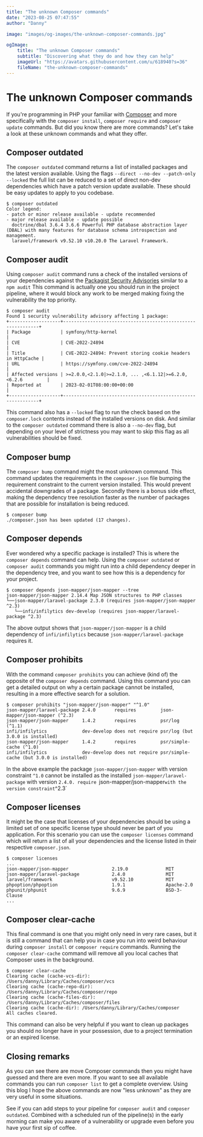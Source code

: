 ```yaml
---
title: "The unknown Composer commands"
date: "2023-08-25 07:47:55"
author: "Danny"

image: "images/og-images/the-unknown-composer-commands.jpg"

ogImage:
    title: "The unknown Composer commands"
    subtitle: "Discovering what they do and how they can help"
    imageUrl: "https://avatars.githubusercontent.com/u/618940?s=36"
    fileName: "the-unknown-composer-commands"
---
```


# The unknown Composer commands
If you're programming in PHP your familiar with [Composer](https://getcomposer.org/) and more specifically with the 
`composer install`, `composer require` and `composer update` commands. But did you know there are more commands? Let's 
take a look at these unknown commands and what they offer.

## Composer outdated
The `composer outdated` command returns a list of installed packages and the latest version available. Using the flags 
`--direct --no-dev --patch-only --locked` the full list can be reduced to a set of direct non-dev dependencies which 
have a patch version update available. These should be easy updates to apply to you codebase. 

```
$ composer outdated
Color legend:
- patch or minor release available - update recommended
- major release available - update possible
  doctrine/dbal 3.6.4 3.6.6 Powerful PHP database abstraction layer (DBAL) with many features for database schema introspection and management.
  laravel/framework v9.52.10 v10.20.0 The Laravel Framework.
```

## Composer audit
Using `composer audit` command runs a check of the installed versions of your dependencies against the 
[Packagist Security Advisories](https://packagist.org/apidoc#list-security-advisories) similar to a `npm audit` This 
command is actually one you should run in the project pipeline, where it would block any work to be merged making fixing
the vulnerability the top priority.

```
$ composer audit
Found 1 security vulnerability advisory affecting 1 package:
+-------------------+-------------------------------------------------------------+
| Package           | symfony/http-kernel                                         |
| CVE               | CVE-2022-24894                                              |
| Title             | CVE-2022-24894: Prevent storing cookie headers in HttpCache |
| URL               | https://symfony.com/cve-2022-24894                          |
| Affected versions | >=2.0.0,<2.1.0|>=2.1.0, ... ,<6.1.12|>=6.2.0,<6.2.6         |
| Reported at       | 2023-02-01T08:00:00+00:00                                   |
+-------------------+-------------------------------------------------------------+
```

This command also has a `--locked` flag to run the check based on the `composer.lock` contents instead of the installed 
versions on disk. And similar to the `composer outdated` command there is also a `--no-dev` flag, but depending on your 
level of strictness you may want to skip this flag as all vulnerabilities should be fixed.

## Composer bump
The `composer bump` command might the most unknown command. This command updates the requirements in the `composer.json` 
file bumping the requirement constraint to the current version installed. This would prevent accidental downgrades of a 
package. Secondly there is a bonus side effect, making the dependency tree resolution faster as the number of packages 
that are possible for installation is being reduced.

```
$ composer bump
./composer.json has been updated (17 changes).
```

## Composer depends
Ever wondered why a specific package is installed? This is where the `composer depends` command can help. Using the 
`composer outdated` or `composer audit` commands you might run into a child dependency deeper in the dependency tree, 
and you want to see how this is a dependency for your project.

```
$ composer depends json-mapper/json-mapper --tree
json-mapper/json-mapper 2.14.4 Map JSON structures to PHP classes
└──json-mapper/laravel-package 2.3.0 (requires json-mapper/json-mapper ^2.3)
   └──infi/infilytics dev-develop (requires json-mapper/laravel-package ^2.3)
```

The above output shows that `json-mapper/json-mapper` is a child dependency of `infi/infilytics` because 
`json-mapper/laravel-package` requires it.

## Composer prohibits
With the command `composer prohibits` you can achieve (kind of) the opposite of the `composer depends` command. Using 
this command you can get a detailed output on why a certain package cannot be installed, resulting in a more effective 
search for a solution.

```
$ composer prohibits "json-mapper/json-mapper" "^1.0"
json-mapper/laravel-package 2.4.0       requires         json-mapper/json-mapper (^2.3)
json-mapper/json-mapper     1.4.2       requires         psr/log (^1.1)                            
infi/infilytics             dev-develop does not require psr/log (but 3.0.0 is installed)          
json-mapper/json-mapper     1.4.2       requires         psr/simple-cache (^1.0)                   
infi/infilytics             dev-develop does not require psr/simple-cache (but 3.0.0 is installed)
```

In the above example the package `json-mapper/json-mapper` with version constraint `^1.0` cannot be installed as the 
installed `json-mapper/laravel-package` with version `2.4.0. require `json-mapper/json-mapper` with the version constraint
`^2.3`

## Composer licenses
It might be the case that licenses of your dependencies should be using a limited set of one specific license type should 
never be part of you application. For this scenario you can use the `composer licenses` command which will return a list
of all your dependencies and the license listed in their respective `composer.json`.

```
$ composer licenses
...
json-mapper/json-mapper                2.19.0              MIT
json-mapper/laravel-package            2.4.0               MIT
laravel/framework                      v9.52.10            MIT
phpoption/phpoption                    1.9.1               Apache-2.0
phpunit/phpunit                        9.6.9               BSD-3-Clause
...
```

## Composer clear-cache
This final command is one that you might only need in very rare cases, but it is still a command that can help you in
case you run into weird behaviour during `composer install` or `composer require` commands. Running the 
`composer clear-cache` command will remove all you local caches that Composer uses in the background.

```
$ composer clear-cache
Clearing cache (cache-vcs-dir): /Users/danny/Library/Caches/composer/vcs
Clearing cache (cache-repo-dir): /Users/danny/Library/Caches/composer/repo
Clearing cache (cache-files-dir): /Users/danny/Library/Caches/composer/files
Clearing cache (cache-dir): /Users/danny/Library/Caches/composer
All caches cleared.
```

This command can also be very helpful if you want to clean up packages you should no longer have in your possession, due 
to a project termination or an expired license.

## Closing remarks
As you can see there are move Composer commands then you might have guessed and there are even more. If you want to see
all available commands you can run `composer list` to get a complete overview. Using this blog I hope the above commands 
are now "less unknown" as they are very useful in some situations.

 See if you can add steps to your pipeline for `composer audit` and `composer outdated`. Combined with a scheduled run
 of the pipeline(s) in the early morning can make you aware of a vulnerability or upgrade even before you have your first
 sip of coffee.